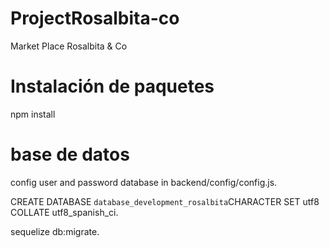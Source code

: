 # ProjectRosalbita-co
Market Place Rosalbita &amp; Co

# Instalación de paquetes
npm install

# base de datos
config user and password database in backend/config/config.js.

CREATE DATABASE `database_development_rosalbita`CHARACTER SET utf8 COLLATE utf8_spanish_ci. 

sequelize db:migrate.


